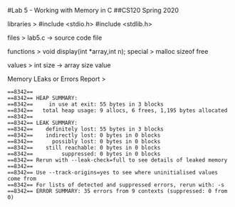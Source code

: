  #Lab 5 - Working with Memory in C
 ##CS120 Spring 2020

 libraries >
	 #include <stdio.h>
	 #include <stdlib.h>

 files >
 	lab5.c -> source code file

 functions >
 	void display(int *array,int n);
 	special >
	 	malloc
	 	sizeof
	 	free

 values >
 	int size -> array size value


 Memory LEaks or Errors Report >

	==8342== 
	==8342== HEAP SUMMARY:
	==8342==     in use at exit: 55 bytes in 3 blocks
	==8342==   total heap usage: 9 allocs, 6 frees, 1,195 bytes allocated
	==8342== 
	==8342== LEAK SUMMARY:
	==8342==    definitely lost: 55 bytes in 3 blocks
	==8342==    indirectly lost: 0 bytes in 0 blocks
	==8342==      possibly lost: 0 bytes in 0 blocks
	==8342==    still reachable: 0 bytes in 0 blocks
	==8342==         suppressed: 0 bytes in 0 blocks
	==8342== Rerun with --leak-check=full to see details of leaked memory
	==8342== 
	==8342== Use --track-origins=yes to see where uninitialised values come from
	==8342== For lists of detected and suppressed errors, rerun with: -s
	==8342== ERROR SUMMARY: 35 errors from 9 contexts (suppressed: 0 from 0)
